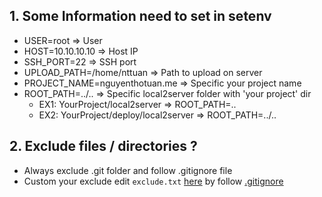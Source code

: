 ## 1. Some Information need to set in setenv
- USER=root => User
- HOST=10.10.10.10 => Host IP
- SSH_PORT=22 => SSH port
- UPLOAD_PATH=/home/nttuan => Path to upload on server
- PROJECT_NAME=nguyenthotuan.me => Specific your project name 
- ROOT_PATH=../..
 => Specific local2server folder with 'your project' dir
  + EX1: YourProject/local2server => ROOT_PATH=..
  + EX2: YourProject/deploy/local2server => ROOT_PATH=../..
    
## 2. Exclude files / directories ?

- Always exclude .git folder and follow .gitignore file
- Custom your exclude edit `exclude.txt` [here](exclude.txt) by follow [.gitignore](https://git-scm.com/docs/gitignore)